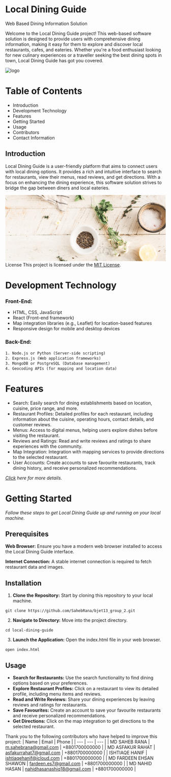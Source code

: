 # Local Dining Guide

Web Based Dining Information Solution

Welcome to the Local Dining Guide project! This web-based software solution is designed to
provide users with comprehensive dining information, making it easy for them to explore
and discover local restaurants, cafes, and eateries. Whether you're a food enthusiast looking
for new culinary experiences or a traveller seeking the best dining spots in town, Local
Dining Guide has got you covered.

![logo](https://bjet.org/assets/img/B-JET_Logo.png)

# Table of Contents

-   Introduction
-   Development Technology
-   Features
-   Getting Started
-   Usage
-   Contributors
-   Contact Information

## Introduction

Local Dining Guide is a user-friendly platform that aims to connect users with local dining
options. It provides a rich and intuitive interface to search for restaurants, view their menus,
read reviews, and get directions. With a focus on enhancing the dining experience, this
software solution strives to bridge the gap between diners and local eateries.

![banner](/images/banner.jpg)
License
This project is licensed under the [MIT License](https://bjet.org/).

# **Development Technology**

### Front-End:

-   HTML, CSS, JavaScript
-   React (Front-end framework)
-   Map integration libraries (e.g., Leaflet) for location-based features
-   Responsive design for mobile and desktop devices

### Back-End:

    1. Node.js or Python (Server-side scripting)
    2. Express.js (Web application frameworks)
    3. MongoDB or PostgreSQL (Database management)
    4. Geocoding APIs (for mapping and location data)

# **Features**

-   Search: Easily search for dining establishments based on location, cuisine, price range, and more.
-   Restaurant Profiles: Detailed profiles for each restaurant, including information about the cuisine, operating hours, contact details, and customer reviews.
-   Menus: Access to digital menus, helping users explore dishes before visiting the restaurant.
-   Reviews and Ratings: Read and write reviews and ratings to share experiences with the community.
-   Map Integration: Integration with mapping services to provide directions to the selected restaurant.
-   User Accounts: Create accounts to save favourite restaurants, track dining history, and receive personalized recommendations.

[_Click_](https://github.com/SahebRana/bjet13_group_2) _here for more details._

# **Getting Started**

_Follow these steps to get Local Dining Guide up and running on your local machine._

## **Prerequisites**

**Web Browser:** Ensure you have a modern web browser installed to access the Local Dining Guide interface.

**Internet Connection:** A stable internet connection is required to fetch restaurant data and images.

## **Installation**

1. **Clone the Repository:** Start by cloning this repository to your local machine.

```
git clone https://github.com/SahebRana/bjet13_group_2.git
```

2. **Navigate to Directory:** Move into the project directory.

```
cd local-dining-guide
```

3. **Launch the Application:** Open the index.html file in your web browser.

```
open index.html
```

## Usage

-   **Search for Restaurants:** Use the search functionality to find dining options based on your preferences.
-   **Explore Restaurant Profiles:** Click on a restaurant to view its detailed profile, including menu items and reviews.
-   **Read and Write Reviews:** Share your dining experiences by leaving reviews and ratings for restaurants.
-   **Save Favourites:** Create an account to save your favourite restaurants and receive personalized recommendations.
-   **Get Directions:** Click on the map integration to get directions to the selected restaurant.

Thank you to the following contributors who have helped to improve this project:
| Name | Email | Phone |
| --- | --- | --- |
| MD SAHEB RANA | m.sahebrana@gmail.com | +8801700000000 |
| MD ASFAKUR RAHAT | asfakurrahat7@gmail.com | +8801700000000 |
| ISHTIAQE HANIF | ishtiaqehanif@icloud.com | +8801700000000 |
| MD FARDEEN EHSAN SHAWON | fardeen.es7@gmail.com | +8801700000000 |
| MD NAHID HASAN | nahidhasanashiq18@gmail.com | +8801700000000 |
